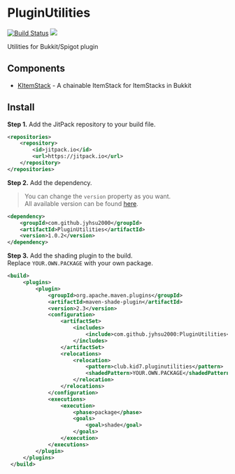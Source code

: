 # PluginUtilities
[![Build Status](https://ci.kid7.club/job/PluginUtilities/badge/icon)](https://ci.kid7.club/job/PluginUtilities/)
[![](https://jitpack.io/v/jyhsu2000/PluginUtilities.svg)](https://jitpack.io/#jyhsu2000/PluginUtilities)

Utilities for Bukkit/Spigot plugin

## Components
- [KItemStack](https://github.com/jyhsu2000/PluginUtilities/tree/master/src/main/java/club/kid7/pluginutilities/kitemstack) - A chainable ItemStack for ItemStacks in Bukkit

## Install

**Step 1.** Add the JitPack repository to your build file.
```xml
<repositories>
    <repository>
        <id>jitpack.io</id>
        <url>https://jitpack.io</url>
    </repository>
</repositories>
```

**Step 2.** Add the dependency.  
> You can change the `version` property as you want.  
> All available version can be found [here](https://jitpack.io/#jyhsu2000/PluginUtilities).

```xml
<dependency>
    <groupId>com.github.jyhsu2000</groupId>
    <artifactId>PluginUtilities</artifactId>
    <version>1.0.2</version>
</dependency>
```

**Step 3.** Add the shading plugin to the build.  
Replace `YOUR.OWN.PACKAGE` with your own package.
```xml
<build>
     <plugins>
         <plugin>
             <groupId>org.apache.maven.plugins</groupId>
             <artifactId>maven-shade-plugin</artifactId>
             <version>2.3</version>
             <configuration>
                 <artifactSet>
                     <includes>
                         <include>com.github.jyhsu2000:PluginUtilities</include>
                     </includes>
                 </artifactSet>
                 <relocations>
                     <relocation>
                         <pattern>club.kid7.pluginutilities</pattern>
                         <shadedPattern>YOUR.OWN.PACKAGE</shadedPattern>
                     </relocation>
                 </relocations>
             </configuration>
             <executions>
                 <execution>
                     <phase>package</phase>
                     <goals>
                         <goal>shade</goal>
                     </goals>
                 </execution>
             </executions>
         </plugin>
     </plugins>
 </build>
```
